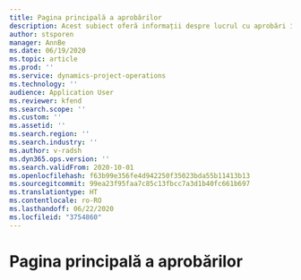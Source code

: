 ```yaml
---
title: Pagina principală a aprobărilor
description: Acest subiect oferă informații despre lucrul cu aprobări în operațiunile proiectului.
author: stsporen
manager: AnnBe
ms.date: 06/19/2020
ms.topic: article
ms.prod: ''
ms.service: dynamics-project-operations
ms.technology: ''
audience: Application User
ms.reviewer: kfend
ms.search.scope: ''
ms.custom: ''
ms.assetid: ''
ms.search.region: ''
ms.search.industry: ''
ms.author: v-radsh
ms.dyn365.ops.version: ''
ms.search.validFrom: 2020-10-01
ms.openlocfilehash: f63b99e356fe4d942250f35023bda55b11413b13
ms.sourcegitcommit: 99ea23f95faa7c85c13fbcc7a3d1b40fc661b697
ms.translationtype: HT
ms.contentlocale: ro-RO
ms.lasthandoff: 06/22/2020
ms.locfileid: "3754860"
---
```

# <a name="approvals-home-page"></a>Pagina principală a aprobărilor

